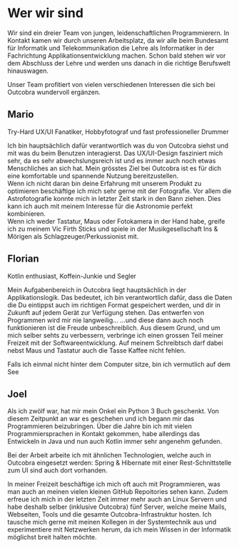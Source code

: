 # Wer wir sind

Wir sind ein dreier Team von jungen, leidenschaftlichen Programmierern. In Kontakt kamen wir durch unseren Arbeitsplatz, da wir alle beim Bundesamt für Informatik und Telekommunikation die Lehre als Informatiker in der Fachrichtung Applikationsentwicklung machen.
Schon bald stehen wir vor dem Abschluss der Lehre und werden uns danach in die richtige Berufswelt hinauswagen.

Unser Team profitiert von vielen verschiedenen Interessen die sich bei Outcobra wundervoll ergänzen.

## Mario
Try-Hard UX/UI Fanatiker, Hobbyfotograf und fast professioneller Drummer

Ich bin hauptsächlich dafür verantwortlich was du von Outcobra siehst und mit was du beim Benutzen interagierst. Das UX/UI-Design fasziniert mich sehr, da es sehr abwechslungsreich ist und es immer auch noch etwas Menschliches an sich hat. Mein grösstes Ziel bei Outcobra ist es für dich eine komfortable und spannende Nutzung bereitzustellen. <br> Wenn ich nicht daran bin deine Erfahrung mit unserem Produkt zu optimieren beschäftige ich mich sehr gerne mit der Fotografie. Vor allem die Astrofotografie konnte mich in letzter Zeit stark in den Bann ziehen. Dies kann ich auch mit meinem Interesse für die Astronomie perfekt kombinieren.<br> Wenn ich weder Tastatur, Maus oder Fotokamera in der Hand habe, greife ich zu meinem Vic Firth Sticks und spiele in der Musikgesellschaft Ins & Mörigen als Schlagzeuger/Perkussionist mit.

## Florian
Kotlin enthusiast, Koffein-Junkie und Segler

Mein Aufgabenbereich in Outcobra liegt hauptsächlich in der Applikationslogik. Das bedeutet, ich bin verantwortlich dafür, dass die Daten die Du eintippst auch im richtigen Format gespeichert werden, und dir in Zukunft auf jedem Gerät zur Verfügung stehen.
Das entwerfen von Programmen wird mir nie langweilig... ...und diese dann auch noch funktionieren ist die Freude unbeschreiblich.
Aus diesem Grund, und um mich selber sehts zu verbessern, verbringe ich einen grossen Teil meiner Freizeit mit der Softwareentwicklung.
Auf meinem Schreibtsch darf dabei nebst Maus und Tastatur auch die Tasse Kaffee nicht fehlen.

Falls ich einmal nicht hinter dem Computer sitze, bin ich vermutlich auf dem See 


## Joel

Als ich zwölf war, hat mir mein Onkel ein Python 3 Buch geschenkt. Von diesem Zeitpunkt an war es geschehen und ich begann mir das Programmieren beizubringen. Über die Jahre bin ich mit vielen Programmiersprachen in Kontakt gekommen, habe allerdings das Entwickeln in Java und nun auch Kotlin immer sehr angenehm gefunden.

Bei der Arbeit arbeite ich mit ähnlichen Technologien, welche auch in Outcobra eingesetzt werden: Spring & Hibernate mit einer Rest-Schnittstelle zum UI sind auch dort vorhanden.

In meiner Freizeit beschäftige ich mich oft auch mit Programmieren, was man auch an meinen vielen kleinen GitHub Repoitories sehen kann. Zudem erfreue ich mich in der letzten Zeit immer mehr auch an Linux Servern und habe deshalb selber (inklusive Outcobra) fünf Server, welche meine Mails, Webseiten, Tools und die gesamte Outcobra-Infrastruktur hosten. Ich tausche mich gerne mit meinen Kollegen in der Systemtechnik aus und experimentiere mit Netzwerken herum, da ich mein Wissen in der Informatik möglichst breit halten möchte.
